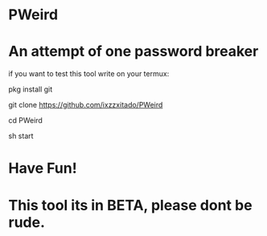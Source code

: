 # PWeird
# An attempt of one password breaker
if you want to test this tool write on your termux:

pkg install git

git clone
https://github.com/ixzzxitado/PWeird

cd PWeird

sh start

# Have Fun!

# This tool its in BETA, please dont be rude.

